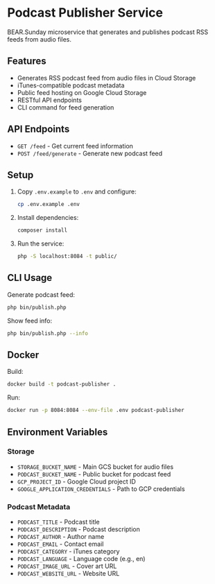 # Podcast Publisher Service

BEAR.Sunday microservice that generates and publishes podcast RSS feeds from audio files.

## Features

- Generates RSS podcast feed from audio files in Cloud Storage
- iTunes-compatible podcast metadata
- Public feed hosting on Google Cloud Storage
- RESTful API endpoints
- CLI command for feed generation

## API Endpoints

- `GET /feed` - Get current feed information
- `POST /feed/generate` - Generate new podcast feed

## Setup

1. Copy `.env.example` to `.env` and configure:
   ```bash
   cp .env.example .env
   ```

2. Install dependencies:
   ```bash
   composer install
   ```

3. Run the service:
   ```bash
   php -S localhost:8084 -t public/
   ```

## CLI Usage

Generate podcast feed:
```bash
php bin/publish.php
```

Show feed info:
```bash
php bin/publish.php --info
```

## Docker

Build:
```bash
docker build -t podcast-publisher .
```

Run:
```bash
docker run -p 8084:8084 --env-file .env podcast-publisher
```

## Environment Variables

### Storage
- `STORAGE_BUCKET_NAME` - Main GCS bucket for audio files
- `PODCAST_BUCKET_NAME` - Public bucket for podcast feed
- `GCP_PROJECT_ID` - Google Cloud project ID
- `GOOGLE_APPLICATION_CREDENTIALS` - Path to GCP credentials

### Podcast Metadata
- `PODCAST_TITLE` - Podcast title
- `PODCAST_DESCRIPTION` - Podcast description
- `PODCAST_AUTHOR` - Author name
- `PODCAST_EMAIL` - Contact email
- `PODCAST_CATEGORY` - iTunes category
- `PODCAST_LANGUAGE` - Language code (e.g., en)
- `PODCAST_IMAGE_URL` - Cover art URL
- `PODCAST_WEBSITE_URL` - Website URL